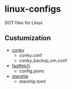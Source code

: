 # linux-configs
DOT files for Linux
## Custumization

* [conky](conky)
  * conky.conf
  * conky_backup_vm.conf
* [fastfetch](fastfetch)
  * config.jsonc
* [starship](starship)
  * starship.toml
